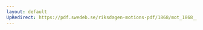 ```yaml
---
layout: default
UpRedirect: https://pdf.swedeb.se/riksdagen-motions-pdf/1868/mot_1868__fk__00020.pdf
---
```

